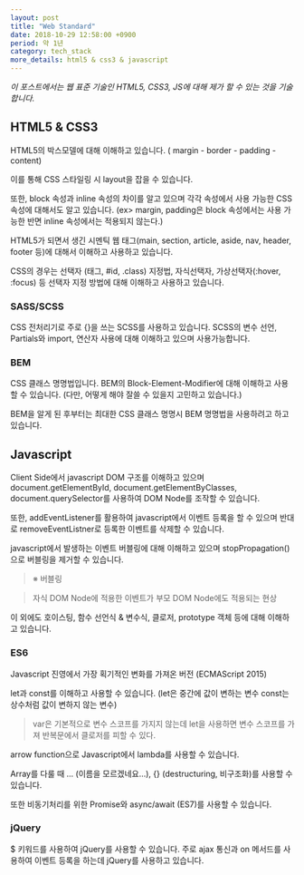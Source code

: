 ```yaml
---
layout: post
title: "Web Standard"
date: 2018-10-29 12:58:00 +0900
period: 약 1년
category: tech_stack
more_details: html5 & css3 & javascript
---
```


*이 포스트에서는 웹 표준 기술인 HTML5, CSS3, JS에 대해 제가 할 수 있는 것을 기술합니다.*

## HTML5 & CSS3

HTML5의 박스모델에 대해 이해하고 있습니다. ( margin - border - padding - content)

이를 통해 CSS 스타일링 시 layout을 잡을 수 있습니다.

또한, block 속성과 inline 속성의 차이를 알고 있으며 각각 속성에서 사용 가능한 CSS 속성에 대해서도 알고 있습니다. (ex> margin, padding은 block 속성에서는 사용 가능한 반면 inline 속성에서는 적용되지 않는다.)

HTML5가 되면서 생긴 시멘틱 웹 태그(main, section, article, aside, nav, header, footer 등)에 대해서 이해하고 사용하고 있습니다.

CSS의 경우는 선택자 (태그, #id, .class) 지정법, 자식선택자, 가상선택자(:hover, :focus) 등 선택자 지정 방법에 대해 이해하고 사용하고 있습니다.

### SASS/SCSS

CSS 전처리기로 주로 {}을 쓰는 SCSS를 사용하고 있습니다. SCSS의 변수 선언, Partials와 import, 연산자 사용에 대해 이해하고 있으며 사용가능합니다.

### BEM

CSS 클래스 명명법입니다. BEM의 Block-Element-Modifier에 대해 이해하고 사용할 수 있습니다. (다만, 어떻게 해야 잘쓸 수 있을지 고민하고 있습니다.)

BEM을 알게 된 후부터는 최대한 CSS 클래스 명명시 BEM 명명법을 사용하려고 하고 있습니다.

## Javascript

Client Side에서 javascript DOM 구조를 이해하고 있으며 document.getElementById, document.getElementByClasses, document.querySelector를 사용하여 DOM Node를 조작할 수 있습니다.

또한, addEventListener를 활용하여 javascript에서 이벤트 등록을 할 수 있으며 반대로 removeEventListner로 등록한 이벤트를 삭제할 수 있습니다.

javascript에서 발생하는 이벤트 버블링에 대해 이해하고 있으며 stopPropagation()으로 버블링을 제거할 수 있습니다.

> ※ 버블링

> 자식 DOM Node에 적용한 이벤트가 부모 DOM Node에도 적용되는 현상

이 외에도 호이스팅, 함수 선언식 & 변수식, 클로저, prototype 객체 등에 대해 이해하고 있습니다.

### ES6

Javascript 진영에서 가장 획기적인 변화를 가져온 버전 (ECMAScript 2015)

let과 const를 이해하고 사용할 수 있습니다. (let은 중간에 값이 변하는 변수 const는 상수처럼 값이 변하지 않는 변수)

> var은 기본적으로 변수 스코프를 가지지 않는데 let을 사용하면 변수 스코프를 가져 반복문에서 클로저를 피할 수 있다.

arrow function으로 Javascript에서 lambda를 사용할 수 있습니다.

Array를 다룰 때 ... (이름을 모르겠네요...), {} (destructuring, 비구조화)를 사용할 수 있습니다.

또한 비동기처리를 위한 Promise와 async/await (ES7)를 사용할 수 있습니다.

### jQuery

$ 키워드를 사용하여 jQuery를 사용할 수 있습니다. 주로 ajax 통신과 on 메서드를 사용하여 이벤트 등록을 하는데 jQuery를 사용하고 있습니다.
